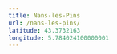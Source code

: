 ```yaml
---
title: Nans-les-Pins
url: /nans-les-pins/
latitude: 43.3732163
longitude: 5.784024100000001
---
```

